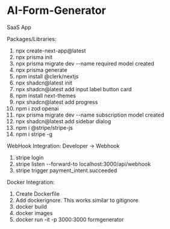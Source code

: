 # AI-Form-Generator
SaaS App

Packages/Libraries:
1) npx create-next-app@latest
2) npx prisma init
3) npx prisma migrate dev --name required model created
4) npx prisma generate
5) npm install @clerk/nextjs
6) npx shadcn@latest init
7) npx shadcn@latest add input label button card
8) npm install next-themes
9) npx shadcn@latest add progress
10) npm i zod openai
11) npx prisma migrate dev --name subscription model created 
12) npx shadcn@latest add sidebar dialog
13) npm i @stripe/stripe-js
14) npm i stripe -g

WebHook Integration:
Developer -> Webhook
1) stripe login
2) stripe listen --forward-to localhost:3000/api/webhook
3) stripe trigger payment_intent.succeeded

Docker Integration:
1) Create Dockerfile
2) Add dockerignore. This works similar to gitignore
3) docker build 
4) docker images
5) docker run -it -p 3000:3000 formgenerator